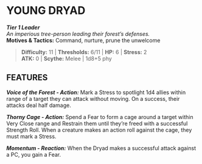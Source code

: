 # YOUNG DRYAD

***Tier 1 Leader***  
*An imperious tree-person leading their forest’s defenses.*  
**Motives & Tactics:** Command, nurture, prune the unwelcome

> **Difficulty:** 11 | **Thresholds:** 6/11 | **HP:** 6 | **Stress:** 2  
> **ATK:** 0 | **Scythe:** Melee | 1d8+5 phy  

## FEATURES

***Voice of the Forest - Action:*** Mark a Stress to spotlight 1d4 allies within range of a target they can attack without moving. On a success, their attacks deal half damage.

***Thorny Cage - Action:*** Spend a Fear to form a cage around a target within Very Close range and Restrain them until they’re freed with a successful Strength Roll. When a creature makes an action roll against the cage, they must mark a Stress.

***Momentum - Reaction:*** When the Dryad makes a successful attack against a PC, you gain a Fear.
